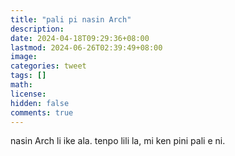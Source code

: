 ```yaml
---
title: "pali pi nasin Arch"
description: 
date: 2024-04-18T09:29:36+08:00
lastmod: 2024-06-26T02:39:49+08:00
image: 
categories: tweet
tags: []
math: 
license: 
hidden: false
comments: true
---
```


nasin Arch li ike ala. tenpo lili la, mi ken pini pali e ni.

